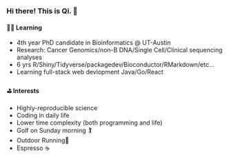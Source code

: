 ### Hi there! This is Qi. 👋



####  🧑‍💻 Learning

* 4th year PhD candidate in Bioinformatics @ UT-Austin
* Research: Cancer Genomics/non-B DNA/Single Cell/Clinical sequencing analyses 
* 6 yrs R/Shiny/Tidyverse/packagedev/Bioconductor/RMarkdown/etc...
* Learning full-stack web devlopment Java/Go/React

#### ⛳️ Interests

* Highly-reproducible science
* Coding in daily life
* Lower time complexity (both programming and life)
* Golf on Sunday morning 🏌️
* Outdoor Running💨
* Espresso ☕️
